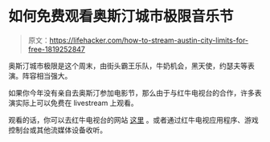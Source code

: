 # 如何免费观看奥斯汀城市极限音乐节

> 原文：<https://lifehacker.com/how-to-stream-austin-city-limits-for-free-1819252847>

奥斯汀城市极限是这个周末，由街头霸王乐队，牛奶机会，黑天使，约瑟夫等表演。阵容相当强大。



如果你今年没有亲自去奥斯汀参加电影节，那么由于与红牛电视台的合作，许多表演实际上可以免费在 livestream 上观看。

观看的话，你可以去红牛电视台的网站 [这里](https://www.redbull.tv/video/AP-1R8RW5EZW1W11/channel-1) 。或者通过红牛电视应用程序、游戏控制台或其他流媒体设备收听。